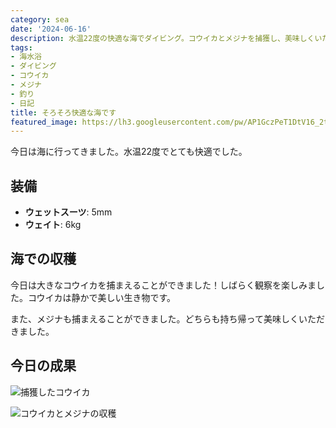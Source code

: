 ```yaml
---
category: sea
date: '2024-06-16'
description: 水温22度の快適な海でダイビング。コウイカとメジナを捕獲し、美味しくいただきました。
tags:
- 海水浴
- ダイビング
- コウイカ
- メジナ
- 釣り
- 日記
title: そろそろ快適な海です
featured_image: https://lh3.googleusercontent.com/pw/AP1GczPeT1DtV16_2ticTYI8QvByV4Fe0ayC5RiWJnSFGGYmocXCdUrltKpAqlLfNlSr0vc_skw1gW_D8juNADyyE0BYylTnnqHGDDvCyDPhTs9SCuj_pyaS=s1621?authuser=0
---
```


<!-- 元のGoogle Photosリンク: https://photos.app.goo.gl/11T3N3Uhn2Lun4jw7 -->

今日は海に行ってきました。水温22度でとても快適でした。

## 装備
- **ウェットスーツ**: 5mm
- **ウェイト**: 6kg

## 海での収穫

今日は大きなコウイカを捕まえることができました！しばらく観察を楽しみました。コウイカは静かで美しい生き物です。

また、メジナも捕まえることができました。どちらも持ち帰って美味しくいただきました。

## 今日の成果

![捕獲したコウイカ](https://lh3.googleusercontent.com/pw/AP1GczPeT1DtV16_2ticTYI8QvByV4Fe0ayC5RiWJnSFGGYmocXCdUrltKpAqlLfNlSr0vc_skw1gW_D8juNADyyE0BYylTnnqHGDDvCyDPhTs9SCuj_pyaS=s1621?authuser=0)

![コウイカとメジナの収穫](https://lh3.googleusercontent.com/pw/AP1GczODfEmvXoNC51SegpHEHK70OC9ENwzVIsI06y-SxWpWsr4ibvaVJ90Twwa9XpYz0G5XxSJc6rybIMhqgwetojkKh8K7cQ553CV6yFyq20JRP_1w3PBpmumTFD3HES8zIfUGZw_8euuwBVRqI9hLT4b3Kw=s1621?authuser=0)